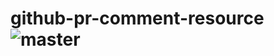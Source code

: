 # github-pr-comment-resource ![master](https://github.com/mtharrison/github-pr-comment-resource/workflows/Master/badge.svg?branch=master)

